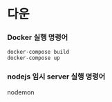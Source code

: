 # 다운

### Docker 실행 명령어

```docker
docker-compose build
docker-compose up
```

### nodejs 임시 server 실행 명령어

nodemon
